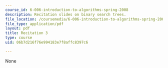```yaml
---
course_id: 6-006-introduction-to-algorithms-spring-2008
description: Recitation slides on binary search trees.
file_location: /coursemedia/6-006-introduction-to-algorithms-spring-2008/06b7d216f76e994183e7f8affc8397c6_recitation03.pdf
file_type: application/pdf
layout: pdf
title: Recitation 3
type: course
uid: 06b7d216f76e994183e7f8affc8397c6

---
```

None